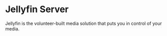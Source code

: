# Jellyfin Server

Jellyfin is the volunteer-built media solution that puts you in control of your media. 
